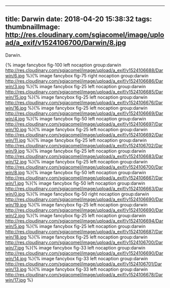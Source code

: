 
---
title: Darwin
date: 2018-04-20 15:38:32
tags:
thumbnailImage: http://res.cloudinary.com/sgiacomel/image/upload/a_exif/v1524106700/Darwin/8.jpg
---
Darwin.
<!-- more -->
{% image fancybox fig-100 left nocaption group:darwin http://res.cloudinary.com/sgiacomel/image/upload/a_exif/v1524106688/Darwin/6.jpg %}{% image fancybox fig-75 right nocaption group:darwin http://res.cloudinary.com/sgiacomel/image/upload/a_exif/v1524106686/Darwin/3.jpg %}{% image fancybox fig-25 left nocaption group:darwin http://res.cloudinary.com/sgiacomel/image/upload/a_exif/v1524106685/Darwin/15.jpg %}{% image fancybox fig-25 left nocaption group:darwin http://res.cloudinary.com/sgiacomel/image/upload/a_exif/v1524106676/Darwin/16.jpg %}{% image fancybox fig-25 left nocaption group:darwin http://res.cloudinary.com/sgiacomel/image/upload/a_exif/v1524106669/Darwin/4.jpg %}{% image fancybox fig-50 left nocaption group:darwin http://res.cloudinary.com/sgiacomel/image/upload/a_exif/v1524106697/Darwin/10.jpg %}{% image fancybox fig-25 left nocaption group:darwin http://res.cloudinary.com/sgiacomel/image/upload/a_exif/v1524106692/Darwin/11.jpg %}{% image fancybox fig-25 left nocaption group:darwin http://res.cloudinary.com/sgiacomel/image/upload/a_exif/v1524106702/Darwin/9.jpg %}{% image fancybox fig-25 left nocaption group:darwin http://res.cloudinary.com/sgiacomel/image/upload/a_exif/v1524106683/Darwin/12.jpg %}{% image fancybox fig-25 left nocaption group:darwin http://res.cloudinary.com/sgiacomel/image/upload/a_exif/v1524106700/Darwin/8.jpg %}{% image fancybox fig-50 left nocaption group:darwin http://res.cloudinary.com/sgiacomel/image/upload/a_exif/v1524106667/Darwin/1.jpg %}{% image fancybox fig-50 left nocaption group:darwin http://res.cloudinary.com/sgiacomel/image/upload/a_exif/v1524106663/Darwin/0.jpg %}{% image fancybox fig-50 right nocaption group:darwin http://res.cloudinary.com/sgiacomel/image/upload/a_exif/v1524106690/Darwin/19.jpg %}{% image fancybox fig-25 left nocaption group:darwin http://res.cloudinary.com/sgiacomel/image/upload/a_exif/v1524106690/Darwin/2.jpg %}{% image fancybox fig-25 left nocaption group:darwin http://res.cloudinary.com/sgiacomel/image/upload/a_exif/v1524106694/Darwin/5.jpg %}{% image fancybox fig-25 left nocaption group:darwin http://res.cloudinary.com/sgiacomel/image/upload/a_exif/v1524106687/Darwin/18.jpg %}{% image fancybox fig-25 left nocaption group:darwin http://res.cloudinary.com/sgiacomel/image/upload/a_exif/v1524106700/Darwin/7.jpg %}{% image fancybox fig-33 left nocaption group:darwin http://res.cloudinary.com/sgiacomel/image/upload/a_exif/v1524106690/Darwin/14.jpg %}{% image fancybox fig-33 left nocaption group:darwin http://res.cloudinary.com/sgiacomel/image/upload/a_exif/v1524106701/Darwin/13.jpg %}{% image fancybox fig-33 left nocaption group:darwin http://res.cloudinary.com/sgiacomel/image/upload/a_exif/v1524106678/Darwin/17.jpg %}
